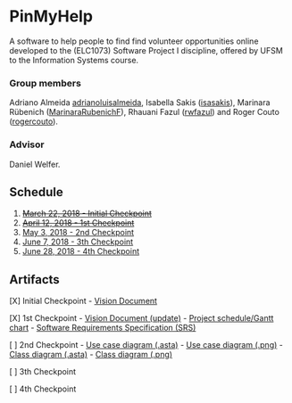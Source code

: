 # PinMyHelp 

A software to help people to find find volunteer opportunities online developed to the (ELC1073) Software Project I discipline, offered by UFSM to the Information Systems course. 

### Group members
Adriano Almeida [adrianoluisalmeida](https://github.com/adrianoluisalmeida), Isabella Sakis ([isasakis](https://github.com/isasakis)), Marinara Rübenich ([MarinaraRubenichF](https://github.com/MarinaraRubenichF)), Rhauani Fazul ([rwfazul](https://github.com/rwfazul)) and Roger Couto ([rogercouto](https://github.com/rogercouto)).

###  Advisor
Daniel Welfer.

## Schedule
1. [~~March 22, 2018 - Initial Checkpoint~~](initial-checkpoint)
1. [~~April 12, 2018 - 1st Checkpoint~~](checkpoint-1)
1. [May 3, 2018 - 2nd Checkpoint](checkpoint-2)
1. [June 7, 2018 - 3th Checkpoint](checkpoint-3)
1. [June 28, 2018 - 4th Checkpoint](checkpoint-4)

## Artifacts

[X] Initial Checkpoint
    - [Vision Document](checkpoints/initial-checkpoint/PinMyHelp-VisionDocument.pdf)

[X] 1st Checkpoint
    - [Vision Document (update)](checkpoints/checkpoint-1/PinMyHelp-VisionDocument.pdf)
    - [Project schedule/Gantt chart](checkpoints/checkpoint-1/PinMyHelp-Gantt.pod)
    - [Software Requirements Specification (SRS)](checkpoints/checkpoint-1/PinMyHelp-SRS.pdf)
    
[ ] 2nd Checkpoint
    - [Use case diagram (.asta)](checkpoints/checkpoint-1/PinMyHelp-UseCaseDiagram.asta)
    - [Use case diagram (.png)](checkpoints/checkpoint-1/PinMyHelp-UseCaseDiagram.png)
    - [Class diagram (.asta)](checkpoints/checkpoint-1/PinMyHelp-ClassDiagram.asta)
    - [Class diagram (.png) ](checkpoints/checkpoint-1/PinMyHelp-ClassDiagram.png)
    
[ ] 3th Checkpoint

    
[ ] 4th Checkpoint
